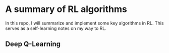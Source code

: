 # A summary of RL algorithms
In this repo, I will summarize and implement some key algorithms in RL. This serves as a self-learning notes on my way to RL.

## Deep Q-Learning
